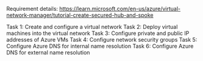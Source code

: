 Requirement details: https://learn.microsoft.com/en-us/azure/virtual-network-manager/tutorial-create-secured-hub-and-spoke

Task 1: Create and configure a virtual network
Task 2: Deploy virtual machines into the virtual network
Task 3: Configure private and public IP addresses of Azure VMs
Task 4: Configure network security groups
Task 5: Configure Azure DNS for internal name resolution
Task 6: Configure Azure DNS for external name resolution


